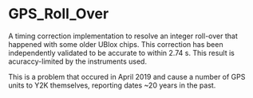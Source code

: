 # GPS_Roll_Over
A timing correction implementation to resolve an integer roll-over that happened with some older UBlox chips. This correction has been independently validated to be accurate to within 2.74 s. This result is acuraccy-limited by the instruments used.

This is a problem that occured in April 2019 and cause a number of GPS units to Y2K themselves, reporting dates ~20 years in the past.


